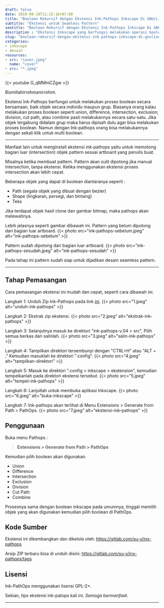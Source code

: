 ```yaml
---
draft: false
date: 2019-09-19T11:15:16+07:00
title: "Boolean Rekursif dengan Ekstensi Ink-Pathops Inkscape Di GNU/Linux"
subtitle: "Ekstensi untuk Seamless Pattern"
seotitle: "Boolean Rekursif dengan Ekstensi Ink-Pathops Inkscape Di GNU/Linux"
description : "Ekstensi Inkscape yang berfungsi melakukan operasi boolean seperti union, difference, intersection, exclusion, division, cut path, dan combine secara rekursif dalam waktu yang bersamaan. Ink-pathops juga bisa melakukan proses boolean dalam grup objek."
slug: "boolean-rekursif-dengan-ekstensi-ink-pathops-inkscape-di-gnulinux"
categories:
- inkscape
- desain
resources:
- src: "cover.jpeg"
  name: "cover"
- src: "*.jpeg"
---
```


<div>{{< youtube G_qMMniCZgw >}}</div>

Bismillahirrohmanirrohim.

Ekstensi Ink-Pathops berfungsi untuk melakukan proses boolean secara bersamaan, baik objek secara individu maupun grup. Biasanya orang kalau melakukan proses boolean seperti union, difference, intersection, exclusion, division, cut path, atau combine pasti melakukannya secara satu-satu. Jika objek tergabung didalam grup maka harus dipisah dulu agar bisa melakukan proses boolean. Namun dengan Ink-pathops orang bisa melakukannya dengan sekali klik untuk multi boolean.

***

Manfaat lain untuk menginstall ekstensi ink-pathops yaitu untuk memotong bagian luar (intersection) objek pattern sesuai artboard yang penulis buat.

Misalnya ketika membuat pattern. Pattern akan sulit dipotong jika manual intersection, tanpa ekstensi. Ketika menggunakan ekstensi proses intersection akan lebih cepat.

Beberapa objek yang dapat di boolean diantaranya seperti :

- Path (segala objek yang dibuat dengan bezier)
- Shape (lingkaran, persegi, dan bintang)
- Teks

Jika terdapat objek hasil clone dan gambar bitmap, maka pathops akan melewatinya.

Lebih jelasnya seperti gambar dibawah ini. Pattern yang belum dipotong dari bagian luar artboard.
{{< photo src="ink-pathops-sebelum.jpeg" alt="ink-pathops-sebelum" >}}

Pattern sudah dipotong dari bagian luar artboard.
{{< photo src="ink-pathops-sesudah.jpeg" alt="ink-pathops-sesudah" >}}

Pada tahap ini pattern sudah siap untuk dijadikan desain seamless pattern.

***

## Tahap Pemasangan

Cara pemasangan ekstensi ini mudah dan cepat, seperti cara dibawah ini.

Langkah 1: Unduh Zip Ink-Pathops pada link [ini].
{{< photo src="1.jpeg" alt="unduh-ink-pathops" >}}

Langkah 2: Ekstrak zip ekstensi.
{{< photo src="2.jpeg" alt="ekstrak-ink-pathops" >}}

Langkah 3: Selanjutnya masuk ke direktori "ink-pathops-v.04 > src", Pilih semua berkas dan salinlah.
{{< photo src="3.jpeg" alt="salin-ink-pathops" >}}

Langkah 4: Tampilkan direktori tersembunyi dengan "CTRL+H" atau "ALT + ," Kemudian masuklah ke direktori ".config".
{{< photo src="4.jpeg" alt="tampilkan-direktori" >}}

Langkah 5: Masuk ke direktori ".config > inkscape > ekstension", kemudian tempelkanlah pada direktori ekstensi tersebut.
{{< photo src="5.jpeg" alt="tempel-ink-pathops" >}}

Langkah 6: Lanjutlah untuk membuka aplikasi Inkscape.
{{< photo src="6.jpeg" alt="buka-inkscape" >}}

Langkah 7: Ink-pathops akan terlihat di Menu Extensions > Generate from Path > PathOps.
{{< photo src="7.jpeg" alt="ekstensi-ink-pathops" >}}

## Penggunaan

Buka menu Pathops :

> **Extensions > Generate from Path > PathOps**

Kemudian pilih boolean akan digunakan.

- Union
- Difference
- Intersection
- Exclusion
- Division
- Cut Path
- Combine

Prosesnya sama dengan boolean inkscape pada umumnya, tinggal memilih objek yang akan digunakan kemudian pilih boolean di PathOps.

## Kode Sumber

Ekstensi ini dikembangkan dan dikelola oleh:
https://gitlab.com/su-v/inx-pathops

Arsip ZIP terbaru bisa di unduh disini: 
https://gitlab.com/su-v/inx-pathops/tags

## Lisensi

Ink-PathOps menggunakan lisensi GPL-2+.

Sekian, tips ekstensi ink-patops kali ini. _Semoga bermanfaat._

***

[ini]:https://gitlab.com/su-v/inx-pathops/tags

